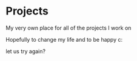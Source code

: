 # Projects
My very own place for all of the projects I work on

Hopefully to change my life and to be happy c:

let us try again?